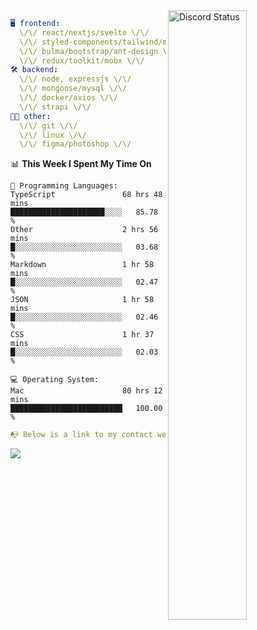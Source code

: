 
<a href="https://discord.com/users/279302975371870218" target="_blank">
    <img width="50%" align="right" alt="Discord Status" src="https://lanyard.cnrad.dev/api/279302975371870218?bg=161B22&borderRadius=5px%205px%200%200&hideTimestamp=true&idleMessage=Just%20chillin%27%20at%20the%20moment&animated=true">
</a>

```yaml
🖥️ frontend: 
  \/\/ react/nextjs/svelte \/\/
  \/\/ styled-components/tailwind/mui/
  \/\/ bulma/bootstrap/ant-design \/\/
  \/\/ redux/toolkit/mobx \/\/
🛠 backend: 
  \/\/ node, expressjs \/\/
  \/\/ mongoose/mysql \/\/
  \/\/ docker/axios \/\/
  \/\/ strapi \/\/
👨‍💻 other: 
  \/\/ git \/\/ 
  \/\/ linux \/\/
  \/\/ figma/photoshop \/\/
```
<!--START_SECTION:waka-->
📊 **This Week I Spent My Time On** 

```text
💬 Programming Languages: 
TypeScript               68 hrs 48 mins      █████████████████████░░░░   85.78 % 
Other                    2 hrs 56 mins       █░░░░░░░░░░░░░░░░░░░░░░░░   03.68 % 
Markdown                 1 hr 58 mins        █░░░░░░░░░░░░░░░░░░░░░░░░   02.47 % 
JSON                     1 hr 58 mins        █░░░░░░░░░░░░░░░░░░░░░░░░   02.46 % 
CSS                      1 hr 37 mins        █░░░░░░░░░░░░░░░░░░░░░░░░   02.03 % 

💻 Operating System: 
Mac                      80 hrs 12 mins      █████████████████████████   100.00 % 
```


<!--END_SECTION:waka-->
```yaml
📭 Below is a link to my contact website 
```
<a href="https://mxns.xyz" target="_black"> <img src="https://img.shields.io/badge/website-161B22?style=for-the-badge&logo=About.me&logoColor=white"></img> <a/>

